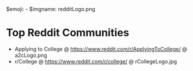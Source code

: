 $emoji: -
$imgname: redditLogo.png

# Top Reddit Communities

- Applying to College @ https://www.reddit.com/r/ApplyingToCollege/ @ a2cLogo.png
- r/College @ https://www.reddit.com/r/college/ @ rCollegeLogo.jpg